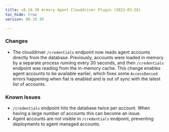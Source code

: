 ```yaml
---
title: v0.10.30 Armory Agent Clouddriver Plugin (2022-03-28)
toc_hide: true
version: 00.10.30

---
```


### Changes

* The clouddriver `/credentials` endpoint now reads agent accounts directly from the database. Previously, accounts were loaded in memory by a separate process running every 30 seconds, and then `/credentials` endpoint was reading from the in-memory cache. This change enables agent accounts to be available earlier, which fixes some `AccessDenied` errors happening when fiat is enabled and is out of sync with the latest list of accounts.

### Known Issues

* `/credentials` endpoint hits the database twice per account. When having a large number of accounts this can become an issue.
* Agent accounts are not visible in `/credentials` endpoint, preventing deployments to agent managed accounts.
